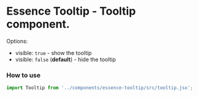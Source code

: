 # Essence Tooltip - Tooltip component.

Options:
- visible: `true` - show the tooltip
- visible: `false` (**default**) - hide the tooltip

### How to use
```js
import Tooltip from '../components/essence-tooltip/src/tooltip.jsx';

```